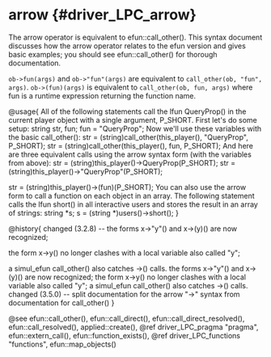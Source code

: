 arrow {#driver_LPC_arrow}
=========================
The arrow operator is equivalent to efun::call_other(). This syntax document discusses how the arrow operator relates to the efun version and gives basic examples; you should see efun::call_other() for thorough documentation.

`ob->fun(args)` and `ob->"fun"(args)` are equivalent to `call_other(ob, "fun", args)`. `ob->(fun)(args)` is equivalent to `call_other(ob, fun, args)` where fun is a runtime expression returning the function name.

@usage{
All of the following statements call the lfun QueryProp() in the current player object with a single argument, P_SHORT. First let's do some setup:
string str, fun;
fun = "QueryProp";
Now we'll use these variables with the basic call_other():
str = (string)call_other(this_player(), "QueryProp", P_SHORT);
str = (string)call_other(this_player(), fun, P_SHORT);
And here are three equivalent calls using the arrow syntax form (with the variables from above):
str = (string)this_player()->QueryProp(P_SHORT);
str = (string)this_player()->"QueryProp"(P_SHORT);

str = (string)this_player()->(fun)(P_SHORT);
You can also use the arrow form to call a function on each object in an array. The following statement calls the lfun short() in all interactive users and stores the result in an array of strings:
string *s;
s = (string *)users()->short();
}

@history{
changed (3.2.8) -- the forms x->"y"() and x->(y)() are now recognized;

the form x->y() no longer clashes with a local variable also called "y";

a simul_efun call_other() also catches ->() calls.
the forms x->"y"() and x->(y)() are now recognized;
the form x->y() no longer clashes with a local variable also called "y";
a simul_efun call_other() also catches ->() calls.
changed (3.5.0) -- split documentation for the arrow "->" syntax from documentation for call_other()
}

@see efun::call_other(), efun::call_direct(), efun::call_direct_resolved(), efun::call_resolved(), applied::create(), @ref driver_LPC_pragma "pragma", efun::extern_call(), efun::function_exists(), @ref driver_LPC_functions "functions", efun::map_objects()
